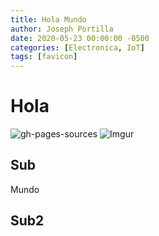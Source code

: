 ```yaml
---
title: Hola Mundo
author: Joseph Portilla
date: 2020-05-23 00:00:00 -0500
categories: [Electronica, IoT]
tags: [favicon]
---
```

# Hola
![gh-pages-sources](https://cdn.jsdelivr.net/gh/cotes2020/chirpy-images/posts/20190809/gh-pages-sources.png "a title")
![Imgur](https://minciencias.gov.co/sites/all/themes/multipurpose/images/convocatorias/pesos.png)

## Sub
Mundo
## Sub2
